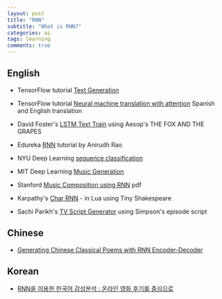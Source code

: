 ```yaml
---
layout: post
title: "RNN"
subtitle: "What is RNN?"
categories: ai
tags: learning
comments: true
---
```

## English
* TensorFlow tutorial [Text Generation](https://www.tensorflow.org/tutorials/text/text_generation)
* TensorFlow tutorial [Neural machine translation with attention](https://www.tensorflow.org/tutorials/text/nmt_with_attention)
Spanish and English translation

* David Foster's [LSTM Text Train](https://github.com/davidADSP/GDL_code/blob/master/06_01_lstm_text_train.ipynb)
using Aesop's THE FOX AND THE GRAPES

* Edureka [RNN](https://www.edureka.co/blog/recurrent-neural-networks/) tutorial by Anirudh Rao

* NYU Deep Learning [sequence classification](https://github.com/Atcold/pytorch-Deep-Learning/blob/master/08-seq_classification.ipynb)

* MIT Deep Learning [Music Generation](https://github.com/aamini/introtodeeplearning/blob/master/lab1/Part2_Music_Generation.ipynb)

* Stanford [Music Composition using RNN](https://web.stanford.edu/class/archive/cs/cs224n/cs224n.1174/reports/2762076.pdf) pdf

* Karpathy's [Char RNN](https://github.com/karpathy/char-rnn/blob/master/train.lua) - in Lua
using Tiny Shakespeare

* Sachi Parikh's [TV Script Generator](https://github.com/parikhsachi/RNN-TV-script-generator/tree/master/tv-script-generation)
using Simpson's episode script

## Chinese
* [Generating Chinese Classical Poems with RNN Encoder-Decoder ](https://arxiv.org/pdf/1604.01537.pdf)

## Korean
* [RNN을 이용한 한국어 감성분석 : 온라인 영화 후기를 중심으로](http://www.riss.kr/search/detail/DetailView.do?p_mat_type=be54d9b8bc7cdb09&control_no=51909e84bd4b8282ffe0bdc3ef48d419&outLink=K)